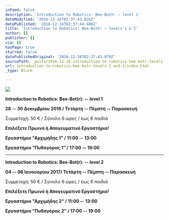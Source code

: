 ```yaml
---
inFeed: false
description: 'Introduction to Robotics: Bee-Bot®: – level 1'
dateModified: '2016-12-16T02:37:43.826Z'
datePublished: '2016-12-16T02:37:44.488Z'
title: 'Introduction to Robotics: Bee-Bot®: – levels 1 & 2'
author: []
publisher: {}
via: {}
hasPage: true
starred: false
datePublishedOriginal: '2016-12-16T02:37:43.079Z'
sourcePath: _posts/2016-12-16-introduction-to-robotics-bee-botr-levels-1-and-2.md
url: introduction-to-robotics-bee-botr-levels-1-and-2/index.html
_type: Blurb

---
```

![](https://the-grid-user-content.s3-us-west-2.amazonaws.com/dec75032-4c69-42a7-9215-ab7a257105da.gif)

**Introduction to Robotics: Bee-Bot(r): -- level 1**

**28 -- 30 Δεκεμβρίου 2016 / Τετάρτη -- Πέμπτη -- Παρασκευή**

Συμμετοχή: 50 € / Σύνολο 6 ώρες / έως 6 παιδιά

**Επιλέξετε Πρωινό ή Απογευματινό Εργαστήριο!**

**Εργαστήριο "Αρχιμήδης 1" / 11:00 -- 13:00**

**Εργαστήριο "Πυθαγόρας 1" / 17:00 -- 19:00**

---

**Introduction to Robotics: Bee-Bot(r): -- level 2**

**04 -- 06 Ιανουαρίου 2017/ Τετάρτη -- Πέμπτη -- Παρασκευή**

Συμμετοχή: 50 € / Σύνολο 6 ώρες / έως 6 παιδιά

**Επιλέξετε Πρωινό ή Απογευματινό Εργαστήριο!**

**Εργαστήριο "Αρχιμήδης 2" / 11:00 -- 13:00**

**Εργαστήριο "Πυθαγόρας 2" / 17:00 -- 19:00**